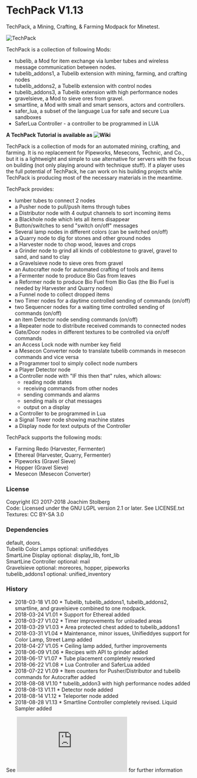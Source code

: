 # TechPack V1.13

TechPack, a Mining, Crafting, &amp; Farming Modpack for Minetest.

![TechPack](https://github.com/joe7575/techpack/blob/master/screenshot.png)

TechPack is a collection of following Mods:

* tubelib, a Mod for item exchange via lumber tubes and wireless message communication between nodes.
* tubelib_addons1, a Tubelib extension with mining, farming, and crafting nodes
* tubelib_addons2, a Tubelib extension with control nodes
* tubelib_addons3, a Tubelib extension with high performance nodes
* gravelsieve, a Mod to sieve ores from gravel.
* smartline, a Mod with small and smart sensors, actors and controllers.
* safer_lua, a subset of the language Lua for safe and secure Lua sandboxes
* SaferLua Controller - a controller to be programmed in LUA

**A TechPack Tutorial is available as ![Wiki](https://github.com/joe7575/techpack/wiki)**

TechPack is a collection of mods for an automated mining, crafting, and farming. It is no replacement for Pipeworks, Mesecons, Technic, and Co., but it is a lightweight and simple to use alternative for servers with the focus on building (not only playing around with technique stuff).
If a player uses the full potential of TechPack, he can work on his building projects while TechPack is producing most of the necessary materials in the meantime. 



TechPack provides:
- lumber tubes to connect 2 nodes
- a Pusher node to pull/push items through tubes
- a Distributor node with 4 output channels to sort incoming items
- a Blackhole node which lets all items disappear
- Button/switches to send "switch on/off" messages
- Several lamp nodes in different colors (can be switched on/off)
- a Quarry node to dig for stones and other ground nodes
- a Harvester node to chop wood, leaves and crops
- a Grinder node to grind all kinds of cobblestone to gravel, gravel to sand, and sand to clay
- a Gravelsieve node to sieve ores from gravel
- an Autocrafter node for automated crafting of tools and items
- a Fermenter node to produce Bio Gas from leaves
- a Reformer node to produce Bio Fuel from Bio Gas (the Bio Fuel is needed by Harvester and Quarry nodes)
- a Funnel node to collect dropped items
- two Timer nodes for a daytime controlled sending of commands (on/off)
- two Sequencer nodes for a waiting time controlled sending of commands (on/off)
- an item Detector node sending commands (on/off)
- a Repeater node to distribute received commands to connected nodes
- Gate/Door nodes in different textures to be controlled via on/off commands
- an Access Lock node with number key field 
- a Mesecon Converter node to translate tubelib commands in mesecon commands and vice versa
- a Programmer tool to simply collect node numbers
- a Player Detector node
- a Controller node with "IF this then that" rules, which allows: 
  - reading node states
  - receiving commands from other nodes
  - sending commands and alarms
  - sending mails or chat messages
  - output on a display
- a Controller to be programmed in Lua
- a Signal Tower node showing machine states
- a Display node for text outputs of the Controller

TechPack supports the following mods:
- Farming Redo (Harvester, Fermenter)
- Ethereal (Harvester, Quarry, Fermenter)
- Pipeworks (Gravel Sieve)
- Hopper (Gravel Sieve)
- Mesecon (Mesecon Converter)

### License
Copyright (C) 2017-2018 Joachim Stolberg  
Code: Licensed under the GNU LGPL version 2.1 or later. See LICENSE.txt  
Textures: CC BY-SA 3.0

### Dependencies 
default, doors.  
Tubelib Color Lamps optional: unifieddyes  
SmartLine Display optional: display_lib, font_lib  
SmartLine Controller optional: mail  
Gravelsieve optional: moreores, hopper, pipeworks  
tubelib_addons1 optional: unified_inventory


### History 
- 2018-03-18  V1.00  * Tubelib, tubelib_addons1, tubelib_addons2, smartline, and gravelsieve combined to one modpack.
- 2018-03-24  V1.01  * Support for Ethereal added
- 2018-03-27  V1.02  * Timer improvements for unloaded areas
- 2018-03-29  V1.03  * Area protected chest added to tubelib_addons1
- 2018-03-31  V1.04  * Maintenance, minor issues, Unifieddyes support for Color Lamp, Street Lamp added
- 2018-04-27  V1.05  * Ceiling lamp added, further improvements
- 2018-06-09  V1.06  * Recipes with API to grinder added
- 2018-06-17  V1.07  * Tube placement completely reworked
- 2018-06-22  V1.08  * Lua Controller and SaferLua added
- 2018-07-22  V1.09  * Item counters for Pusher/Distributor and tubelib commands for Autocrafter added
- 2018-08-08  V1.10  * tubelib_addon3 with high performance nodes added
- 2018-08-13  V1.11  * Detector node added
- 2018-08-14  V1.12  * Teleporter node added
- 2018-08-28  V1.13  * Smartline Controller completely revised. Liquid Sampler added

See ![releasenotes.txt](https://github.com/joe7575/techpack/blob/master/releasenotes.md) for further information